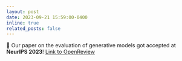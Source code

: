 ```yaml
---
layout: post
date: 2023-09-21 15:59:00-0400
inline: true
related_posts: false
---
```


:tada: Our paper on the evaluation of generative models got accepted at **NeurIPS 2023**! [Link to OpenReview](https://openreview.net/forum?id=PdZhf6PiAb)